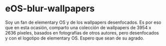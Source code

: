 # eOS-blur-wallpapers
Soy un fan de elementary OS y de los wallpapers desenfocados. Es por eso que en esta ocasión, comparto una colección de wallpapers de 3954 x 2636 píxeles, basados en fotografías de otros autores, pero desenfocados y con el logotipo de elementary OS. Espero que sean de su agrado.
